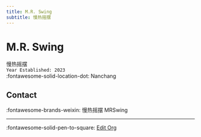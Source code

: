 ```yaml
---
title: M.R. Swing
subtitle: 慢热摇摆
---
```


# M.R. Swing

慢热摇摆  
`Year Established: 2023`  
:fontawesome-solid-location-dot: Nanchang  


## Contact

:fontawesome-brands-weixin: 慢热摇摆 MRSwing  

---

:fontawesome-solid-pen-to-square: [Edit Org](https://github.com/swingdance/orgs/issues/new?assignees=&labels=update+org&projects=&template=03-update_entity.yml&title=Update%20Org%3A%20zh_CN%20%E2%80%A2%20M.R.%20Swing&region=zh_CN&id=m-r-swing&name=M.R.%20Swing)
